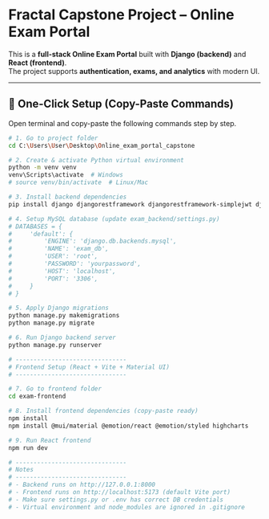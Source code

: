 # Fractal Capstone Project – Online Exam Portal

This is a **full-stack Online Exam Portal** built with **Django (backend)** and **React (frontend)**.  
The project supports **authentication, exams, and analytics** with modern UI.

---

## 🚀 One-Click Setup (Copy-Paste Commands)

Open terminal and copy-paste the following commands step by step.

```bash
# 1. Go to project folder
cd C:\Users\User\Desktop\Online_exam_portal_capstone

# 2. Create & activate Python virtual environment
python -m venv venv
venv\Scripts\activate  # Windows
# source venv/bin/activate  # Linux/Mac

# 3. Install backend dependencies
pip install django djangorestframework djangorestframework-simplejwt django-cors-headers mysqlclient transformers

# 4. Setup MySQL database (update exam_backend/settings.py)
# DATABASES = {
#     'default': {
#         'ENGINE': 'django.db.backends.mysql',
#         'NAME': 'exam_db',
#         'USER': 'root',
#         'PASSWORD': 'yourpassword',
#         'HOST': 'localhost',
#         'PORT': '3306',
#     }
# }

# 5. Apply Django migrations
python manage.py makemigrations
python manage.py migrate

# 6. Run Django backend server
python manage.py runserver

# -------------------------------
# Frontend Setup (React + Vite + Material UI)
# -------------------------------

# 7. Go to frontend folder
cd exam-frontend

# 8. Install frontend dependencies (copy-paste ready)
npm install
npm install @mui/material @emotion/react @emotion/styled highcharts

# 9. Run React frontend
npm run dev

# -------------------------------
# Notes
# -------------------------------
# - Backend runs on http://127.0.0.1:8000
# - Frontend runs on http://localhost:5173 (default Vite port)
# - Make sure settings.py or .env has correct DB credentials
# - Virtual environment and node_modules are ignored in .gitignore
